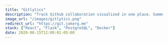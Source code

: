 ```yaml
---
title: "Gitlytics"
description: "Track Github collaboration visualized in one place. Summer - Fall 2020 research project."
image_url: "/images/gitlytics.png"
redirect_url: "https://git.jakerg.me"
stack: ["React", "Flask", "PostgreSQL", "Docker"]
date: 2020-08-15T12:09:01-05:00
---
```


